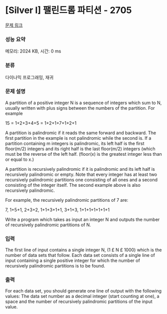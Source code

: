 # [Silver I] 팰린드롬 파티션 - 2705 

[문제 링크](https://www.acmicpc.net/problem/2705) 

### 성능 요약

메모리: 2024 KB, 시간: 0 ms

### 분류

다이나믹 프로그래밍, 재귀

### 문제 설명

<p>A partition of a positive integer N is a sequence of integers which sum to N, usually written with plus signs between the numbers of the partition. For example</p>

<p>15 = 1+2+3+4+5 = 1+2+1+7+1+2+1</p>

<p>A partition is palindromic if it reads the same forward and backward. The first partition in the example is not palindromic while the second is. If a partition containing m integers is palindromic, its left half is the first floor(m/2) integers and its right half is the last floor(m/2) integers (which must be the reverse of the left half. (floor(x) is the greatest integer less than or equal to x.)</p>

<p>A partition is recursively palindromic if it is palindromic and its left half is recursively palindromic or empty. Note that every integer has at least two recursively palindromic partitions one consisting of all ones and a second consisting of the integer itself. The second example above is also recursively palindromic.</p>

<p>For example, the recursively palindromic partitions of 7 are:</p>

<p>7, 1+5+1, 2+3+2, 1+1+3+1+1, 3+1+3, 1+1+1+1+1+1+1</p>

<p>Write a program which takes as input an integer N and outputs the number of recursively palindromic partitions of N.</p>

### 입력 

 <p>The first line of input contains a single integer N, (1 £ N £ 1000) which is the number of data sets that follow. Each data set consists of a single line of input containing a single positive integer for which the number of recursively palindromic partitions is to be found.</p>

### 출력 

 <p>For each data set, you should generate one line of output with the following values: The data set number as a decimal integer (start counting at one), a space and the number of recursively palindromic partitions of the input value.</p>

